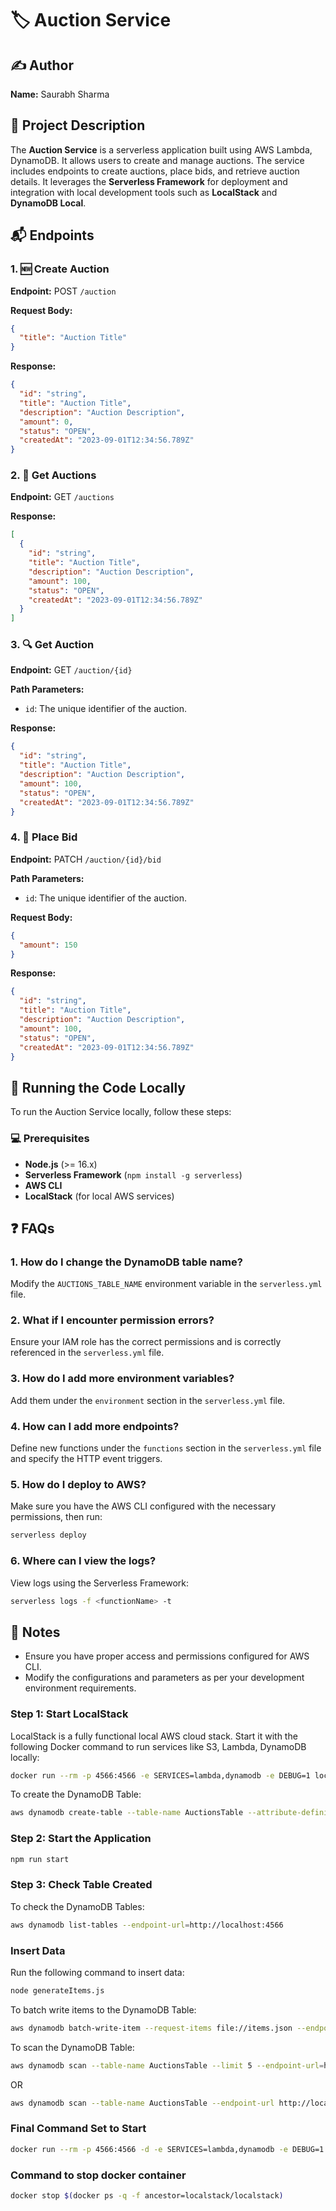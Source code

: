 # 🏷️ Auction Service

## ✍️ Author
**Name:** Saurabh Sharma

## 📜 Project Description
The **Auction Service** is a serverless application built using AWS Lambda, DynamoDB. It allows users to create and manage auctions. The service includes endpoints to create auctions, place bids, and retrieve auction details. It leverages the **Serverless Framework** for deployment and integration with local development tools such as **LocalStack** and **DynamoDB Local**.

## 📬 Endpoints

### 1. 🆕 Create Auction
**Endpoint:** POST `/auction`

**Request Body:**
```json
{
  "title": "Auction Title"
}
```

**Response:**
```json
{
  "id": "string",
  "title": "Auction Title",
  "description": "Auction Description",
  "amount": 0,
  "status": "OPEN",
  "createdAt": "2023-09-01T12:34:56.789Z"
}
```

### 2. 📄 Get Auctions
**Endpoint:** GET `/auctions`

**Response:**
```json
[
  {
    "id": "string",
    "title": "Auction Title",
    "description": "Auction Description",
    "amount": 100,
    "status": "OPEN",
    "createdAt": "2023-09-01T12:34:56.789Z"
  }
]
```

### 3. 🔍 Get Auction
**Endpoint:** GET `/auction/{id}`

**Path Parameters:**
- `id`: The unique identifier of the auction.

**Response:**
```json
{
  "id": "string",
  "title": "Auction Title",
  "description": "Auction Description",
  "amount": 100,
  "status": "OPEN",
  "createdAt": "2023-09-01T12:34:56.789Z"
}
```

### 4. 💸 Place Bid
**Endpoint:** PATCH `/auction/{id}/bid`

**Path Parameters:**
- `id`: The unique identifier of the auction.

**Request Body:**
```json
{
  "amount": 150
}
```

**Response:**
```json
{
  "id": "string",
  "title": "Auction Title",
  "description": "Auction Description",
  "amount": 100,
  "status": "OPEN",
  "createdAt": "2023-09-01T12:34:56.789Z"
}
```

## 🚀 Running the Code Locally

To run the Auction Service locally, follow these steps:

### 💻 Prerequisites
- **Node.js** (>= 16.x)
- **Serverless Framework** (`npm install -g serverless`)
- **AWS CLI**
- **LocalStack** (for local AWS services)

## ❓ FAQs

### 1. **How do I change the DynamoDB table name?**
Modify the `AUCTIONS_TABLE_NAME` environment variable in the `serverless.yml` file.

### 2. **What if I encounter permission errors?**
Ensure your IAM role has the correct permissions and is correctly referenced in the `serverless.yml` file.

### 3. **How do I add more environment variables?**
Add them under the `environment` section in the `serverless.yml` file.

### 4. **How can I add more endpoints?**
Define new functions under the `functions` section in the `serverless.yml` file and specify the HTTP event triggers.

### 5. **How do I deploy to AWS?**
Make sure you have the AWS CLI configured with the necessary permissions, then run:
```bash
serverless deploy
```

### 6. **Where can I view the logs?**
View logs using the Serverless Framework:
```bash
serverless logs -f <functionName> -t
```

## 📝 Notes
- Ensure you have proper access and permissions configured for AWS CLI.
- Modify the configurations and parameters as per your development environment requirements.

### Step 1: Start LocalStack

LocalStack is a fully functional local AWS cloud stack. Start it with the following Docker command to run services like S3, Lambda, DynamoDB locally:
```sh
docker run --rm -p 4566:4566 -e SERVICES=lambda,dynamodb -e DEBUG=1 localstack/localstack
```

To create the DynamoDB Table:
```sh
aws dynamodb create-table --table-name AuctionsTable --attribute-definitions AttributeName=id,AttributeType=S --key-schema AttributeName=id,KeyType=HASH --provisioned-throughput ReadCapacityUnits=1,WriteCapacityUnits=1 --endpoint-url http://localhost:4566
```

### Step 2: Start the Application
```sh
npm run start
```

### Step 3: Check Table Created
To check the DynamoDB Tables:
```sh
aws dynamodb list-tables --endpoint-url=http://localhost:4566
```

### Insert Data

Run the following command to insert data:
```sh
node generateItems.js
```

To batch write items to the DynamoDB Table:
```sh
aws dynamodb batch-write-item --request-items file://items.json --endpoint-url=http://localhost:4566
```

To scan the DynamoDB Table:
```sh
aws dynamodb scan --table-name AuctionsTable --limit 5 --endpoint-url=http://localhost:4566
```
OR

```sh
aws dynamodb scan --table-name AuctionsTable --endpoint-url http://localhost:4566
```

### Final Command Set to Start
```sh
docker run --rm -p 4566:4566 -d -e SERVICES=lambda,dynamodb -e DEBUG=1 localstack/localstack; Start-Sleep -Seconds 10; aws dynamodb create-table --table-name AuctionsTable --attribute-definitions AttributeName=id,AttributeType=S AttributeName=status,AttributeType=S AttributeName=endDate,AttributeType=N --key-schema AttributeName=id,KeyType=HASH --global-secondary-indexes '[{\"IndexName\": \"statusAndEndDate\",\"KeySchema\":[{\"AttributeName\":\"status\",\"KeyType\":\"HASH\"},{\"AttributeName\":\"endDate\",\"KeyType\":\"RANGE\"}],\"Projection\":{\"ProjectionType\":\"ALL\"},\"ProvisionedThroughput\":{\"ReadCapacityUnits\":5,\"WriteCapacityUnits\":5}}]' --provisioned-throughput ReadCapacityUnits=5,WriteCapacityUnits=5 --endpoint-url=http://localhost:4566; Start-Sleep -Seconds 5; aws dynamodb batch-write-item --request-items file://items.json --endpoint-url=http://localhost:4566; Start-Sleep -Seconds 5; aws dynamodb scan --table-name AuctionsTable --limit 5 --endpoint-url=http://localhost:4566; Start-Sleep -Seconds 5; npm run start
```


### Command to stop docker container
```sh
docker stop $(docker ps -q -f ancestor=localstack/localstack)
```
